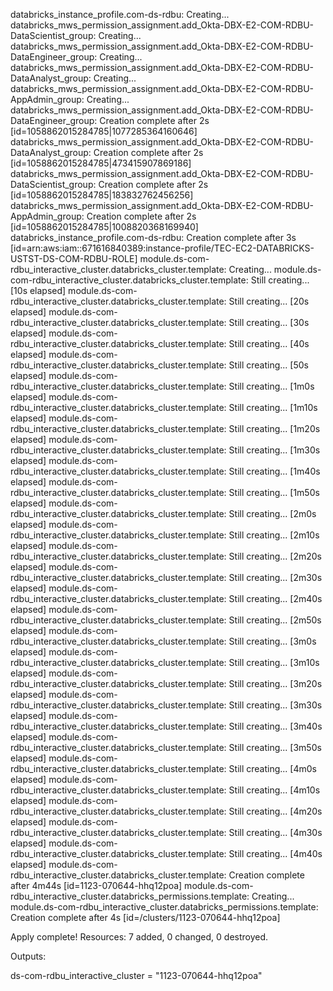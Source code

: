 databricks_instance_profile.com-ds-rdbu: Creating...
databricks_mws_permission_assignment.add_Okta-DBX-E2-COM-RDBU-DataScientist_group: Creating...
databricks_mws_permission_assignment.add_Okta-DBX-E2-COM-RDBU-DataEngineer_group: Creating...
databricks_mws_permission_assignment.add_Okta-DBX-E2-COM-RDBU-DataAnalyst_group: Creating...
databricks_mws_permission_assignment.add_Okta-DBX-E2-COM-RDBU-AppAdmin_group: Creating...
databricks_mws_permission_assignment.add_Okta-DBX-E2-COM-RDBU-DataEngineer_group: Creation complete after 2s [id=1058862015284785|1077285364160646]
databricks_mws_permission_assignment.add_Okta-DBX-E2-COM-RDBU-DataAnalyst_group: Creation complete after 2s [id=1058862015284785|473415907869186]
databricks_mws_permission_assignment.add_Okta-DBX-E2-COM-RDBU-DataScientist_group: Creation complete after 2s [id=1058862015284785|183832762456256]
databricks_mws_permission_assignment.add_Okta-DBX-E2-COM-RDBU-AppAdmin_group: Creation complete after 2s [id=1058862015284785|1008820368169940]
databricks_instance_profile.com-ds-rdbu: Creation complete after 3s [id=arn:aws:iam::671616840389:instance-profile/TEC-EC2-DATABRICKS-USTST-DS-COM-RDBU-ROLE]
module.ds-com-rdbu_interactive_cluster.databricks_cluster.template: Creating...
module.ds-com-rdbu_interactive_cluster.databricks_cluster.template: Still creating... [10s elapsed]
module.ds-com-rdbu_interactive_cluster.databricks_cluster.template: Still creating... [20s elapsed]
module.ds-com-rdbu_interactive_cluster.databricks_cluster.template: Still creating... [30s elapsed]
module.ds-com-rdbu_interactive_cluster.databricks_cluster.template: Still creating... [40s elapsed]
module.ds-com-rdbu_interactive_cluster.databricks_cluster.template: Still creating... [50s elapsed]
module.ds-com-rdbu_interactive_cluster.databricks_cluster.template: Still creating... [1m0s elapsed]
module.ds-com-rdbu_interactive_cluster.databricks_cluster.template: Still creating... [1m10s elapsed]
module.ds-com-rdbu_interactive_cluster.databricks_cluster.template: Still creating... [1m20s elapsed]
module.ds-com-rdbu_interactive_cluster.databricks_cluster.template: Still creating... [1m30s elapsed]
module.ds-com-rdbu_interactive_cluster.databricks_cluster.template: Still creating... [1m40s elapsed]
module.ds-com-rdbu_interactive_cluster.databricks_cluster.template: Still creating... [1m50s elapsed]
module.ds-com-rdbu_interactive_cluster.databricks_cluster.template: Still creating... [2m0s elapsed]
module.ds-com-rdbu_interactive_cluster.databricks_cluster.template: Still creating... [2m10s elapsed]
module.ds-com-rdbu_interactive_cluster.databricks_cluster.template: Still creating... [2m20s elapsed]
module.ds-com-rdbu_interactive_cluster.databricks_cluster.template: Still creating... [2m30s elapsed]
module.ds-com-rdbu_interactive_cluster.databricks_cluster.template: Still creating... [2m40s elapsed]
module.ds-com-rdbu_interactive_cluster.databricks_cluster.template: Still creating... [2m50s elapsed]
module.ds-com-rdbu_interactive_cluster.databricks_cluster.template: Still creating... [3m0s elapsed]
module.ds-com-rdbu_interactive_cluster.databricks_cluster.template: Still creating... [3m10s elapsed]
module.ds-com-rdbu_interactive_cluster.databricks_cluster.template: Still creating... [3m20s elapsed]
module.ds-com-rdbu_interactive_cluster.databricks_cluster.template: Still creating... [3m30s elapsed]
module.ds-com-rdbu_interactive_cluster.databricks_cluster.template: Still creating... [3m40s elapsed]
module.ds-com-rdbu_interactive_cluster.databricks_cluster.template: Still creating... [3m50s elapsed]
module.ds-com-rdbu_interactive_cluster.databricks_cluster.template: Still creating... [4m0s elapsed]
module.ds-com-rdbu_interactive_cluster.databricks_cluster.template: Still creating... [4m10s elapsed]
module.ds-com-rdbu_interactive_cluster.databricks_cluster.template: Still creating... [4m20s elapsed]
module.ds-com-rdbu_interactive_cluster.databricks_cluster.template: Still creating... [4m30s elapsed]
module.ds-com-rdbu_interactive_cluster.databricks_cluster.template: Still creating... [4m40s elapsed]
module.ds-com-rdbu_interactive_cluster.databricks_cluster.template: Creation complete after 4m44s [id=1123-070644-hhq12poa]
module.ds-com-rdbu_interactive_cluster.databricks_permissions.template: Creating...
module.ds-com-rdbu_interactive_cluster.databricks_permissions.template: Creation complete after 4s [id=/clusters/1123-070644-hhq12poa]

Apply complete! Resources: 7 added, 0 changed, 0 destroyed.

Outputs:

ds-com-rdbu_interactive_cluster = "1123-070644-hhq12poa"

